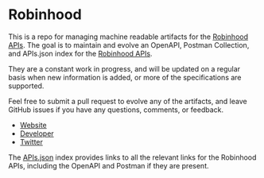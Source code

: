 # RobinhoodThis is a repo for managing machine readable artifacts for the [Robinhood APIs](https://robinhood.com). The goal is to maintain and evolve an OpenAPI, Postman Collection, and APIs.json index for the [Robinhood APIs](https://robinhood.com).They are a constant work in progress, and will be updated on a regular basis when new information is added, or more of the specifications are supported.Feel free to submit a pull request to evolve any of the artifacts, and leave GitHub issues if you have any questions, comments, or feedback.- [Website](https://robinhood.com)- [Developer](https://robinhood.com)- [Twitter](https://twitter.com/RobinhoodApp)The [APIs.json](https://github.com/api-evangelist/robinhood/blob/master/apis.json) index provides links to all the relevant links for the Robinhood APIs, including the OpenAPI and Postman if they are present.